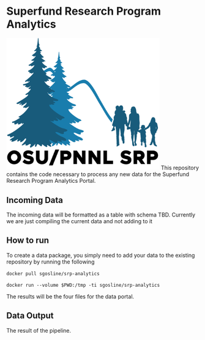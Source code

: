 # Superfund Research Program Analytics
<img src="OSU-PNNLsuperfund_Small.png"  width="400">
This repository contains the code necessary to process any new data for the Superfund Research Program Analytics Portal.

## Incoming Data
The incoming data will be formatted as a table with schema TBD. Currently we are just compiling the current data and not adding to it

## How to run
To create a data package, you simply need to add your data to the existing repository by running the following

```
docker pull sgosline/srp-analytics
```

```
docker run --volume $PWD:/tmp -ti sgosline/srp-analytics
```

The results will be the four files for the data portal.

## Data Output
The result of the pipeline. 

